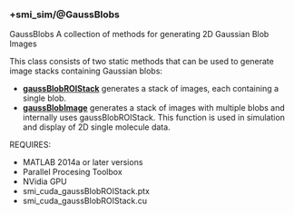 ### +smi_sim/@GaussBlobs

GaussBlobs A collection of methods for generating 2D Gaussian Blob Images

This class consists of two static methods that can be used to generate
image stacks containing Gaussian blobs: 
- **[gaussBlobROIStack](gaussBlobROIStack)**
  generates a stack of images, each containing a single blob.
- **[gaussBlobImage](gaussBlobImage)**
  generates a stack of images with multiple blobs and
  internally uses gaussBlobROIStack.  This function is used in simulation
  and display of 2D single molecule data. 

REQUIRES:
- MATLAB 2014a or later versions
- Parallel Procesing Toolbox
- NVidia GPU
- smi_cuda_gaussBlobROIStack.ptx
- smi_cuda_gaussBlobROIStack.cu
